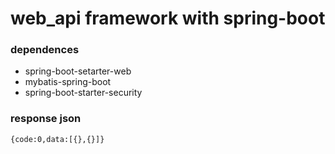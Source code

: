 # web_api framework with spring-boot 

###  dependences

  + spring-boot-setarter-web 
  + mybatis-spring-boot 
  + spring-boot-starter-security
  
###  response json
 
    {code:0,data:[{},{}]}
